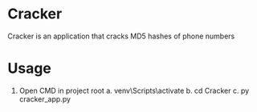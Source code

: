 # Cracker
Cracker is an application that cracks MD5 hashes of phone numbers
# Usage
1. Open CMD in project root
  a. venv\Scripts\activate
  b. cd Cracker
  c. py cracker_app.py
